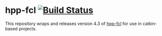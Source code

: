 # hpp-fcl [![Build Status](https://travis-ci.org/ipab-slmc/hpp-fcl_catkin.svg?branch=master)](https://travis-ci.org/ipab-slmc/hpp-fcl_catkin)

This repository wraps and releases version 4.3 of [hpp-fcl](https://github.com/humanoid-path-planner/hpp-fcl) for use in catkin-based projects.
